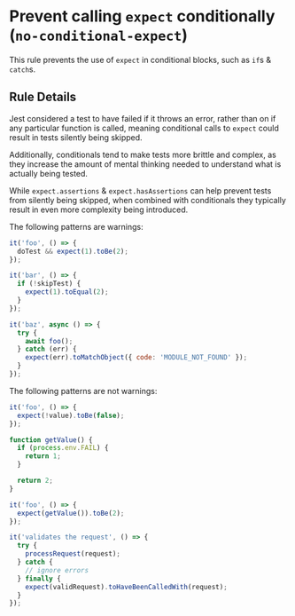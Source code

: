 # Prevent calling `expect` conditionally (`no-conditional-expect`)

This rule prevents the use of `expect` in conditional blocks, such as `if`s &
`catch`s.

## Rule Details

Jest considered a test to have failed if it throws an error, rather than on if
any particular function is called, meaning conditional calls to `expect` could
result in tests silently being skipped.

Additionally, conditionals tend to make tests more brittle and complex, as they
increase the amount of mental thinking needed to understand what is actually
being tested.

While `expect.assertions` & `expect.hasAssertions` can help prevent tests from
silently being skipped, when combined with conditionals they typically result in
even more complexity being introduced.

The following patterns are warnings:

```js
it('foo', () => {
  doTest && expect(1).toBe(2);
});

it('bar', () => {
  if (!skipTest) {
    expect(1).toEqual(2);
  }
});

it('baz', async () => {
  try {
    await foo();
  } catch (err) {
    expect(err).toMatchObject({ code: 'MODULE_NOT_FOUND' });
  }
});
```

The following patterns are not warnings:

```js
it('foo', () => {
  expect(!value).toBe(false);
});

function getValue() {
  if (process.env.FAIL) {
    return 1;
  }

  return 2;
}

it('foo', () => {
  expect(getValue()).toBe(2);
});

it('validates the request', () => {
  try {
    processRequest(request);
  } catch {
    // ignore errors
  } finally {
    expect(validRequest).toHaveBeenCalledWith(request);
  }
});
```
